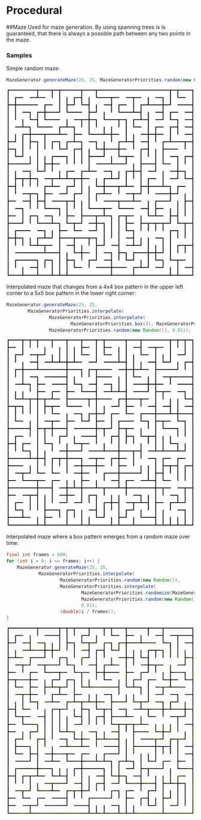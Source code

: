 # Procedural

##Maze
Used for maze generation. By using spanning trees is is guaranteed, that there is always a possible path between any two points in the maze.
### Samples
Simple random maze:
```java
MazeGenerator.generateMaze(25, 25, MazeGeneratorPriorities.random(new Random()));
```
![alt tag](sample-images/random-maze.png)

Interpolated maze that changes from a 4x4 box pattern in the upper left corner to a 5x5 box pattern in the lower right corner:
```java
MazeGenerator.generateMaze(25, 25,
		MazeGeneratorPriorities.interpolate(
				MazeGeneratorPriorities.interpolate(
						MazeGeneratorPriorities.box(4), MazeGeneratorPriorities.box(5), m -> m.from.x + m.from.y < 25 ? 0 : 1),
				MazeGeneratorPriorities.random(new Random()), 0.01));
```
![alt tag](sample-images/interpolated-maze.png)

Interpolated maze where a box pattern emerges from a random maze over time:
```java
final int frames = 600;
for (int i = 0; i <= frames; i++) {
	MazeGenerator.generateMaze(25, 25,
			MazeGeneratorPriorities.interpolate(
					MazeGeneratorPriorities.random(new Random()),
					MazeGeneratorPriorities.interpolate(
							MazeGeneratorPriorities.randomize(MazeGeneratorPriorities.box(5), new Random()),
							MazeGeneratorPriorities.random(new Random()),
							0.01),
					(double)i / frames));
}
```
![alt tag](sample-images/maze_05.gif)